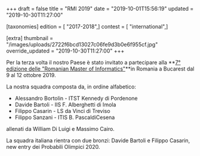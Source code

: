 +++
draft = false
title = "RMI 2019"
date = "2019-10-01T15:56:19"
updated = "2019-10-30T11:27:00"

[taxonomies]
edition = [ "2017-2018",]
contest = [ "international",]

[extra]
thumbnail = "/images/uploads/2722f6bcd13027c06fe9d3b0e6f955cf.jpg"
override_updated = "2019-10-30T11:27:00"
+++

Per la terza volta il nostro Paese è stato invitato a partecipare alla **[7° edizione delle "Romanian Master of Informatics"](http://rmi.lbi.ro/rmi_2019/)**in Romania a Bucarest dal 9 al 12 ottobre 2019.

La nostra squadra composta da, in ordine alfabetico:

- Alessandro Bortolin - ITST Kennedy di Pordenone
- Davide Bartoli - IIS F. Alberghetti di Imola
- Filippo Casarin - LS da Vinci di Treviso
- Filippo Sanzani - ITIS B. PascaldiCesena

allenati da William Di Luigi e Massimo Cairo.

La squadra italiana rientra con due bronzi: Davide Bartoli e Filippo Casarin, new entry dei Probabili Olimpici 2020.
